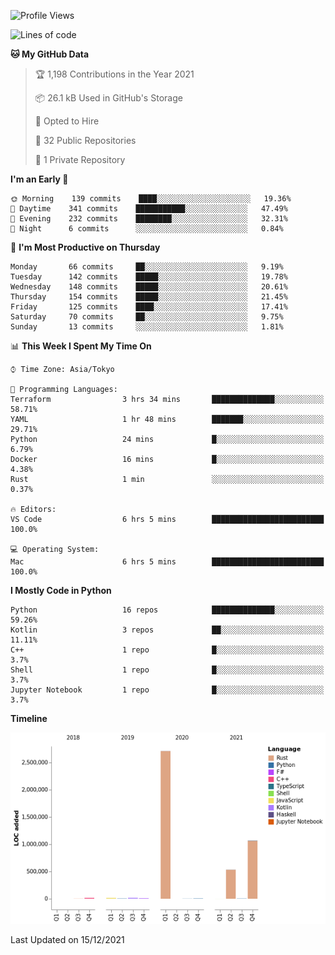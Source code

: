 <!--START_SECTION:waka-->
![Profile Views](http://img.shields.io/badge/Profile%20Views-0-blue)

![Lines of code](https://img.shields.io/badge/From%20Hello%20World%20I%27ve%20Written-4%20Million%20lines%20of%20code-blue)

**🐱 My GitHub Data** 

> 🏆 1,198 Contributions in the Year 2021
 > 
> 📦 26.1 kB Used in GitHub's Storage 
 > 
> 💼 Opted to Hire
 > 
> 📜 32 Public Repositories 
 > 
> 🔑 1 Private Repository 
 > 
**I'm an Early 🐤** 

```text
🌞 Morning    139 commits    ████░░░░░░░░░░░░░░░░░░░░░   19.36% 
🌆 Daytime    341 commits    ███████████░░░░░░░░░░░░░░   47.49% 
🌃 Evening    232 commits    ████████░░░░░░░░░░░░░░░░░   32.31% 
🌙 Night      6 commits      ░░░░░░░░░░░░░░░░░░░░░░░░░   0.84%

```
📅 **I'm Most Productive on Thursday** 

```text
Monday       66 commits     ██░░░░░░░░░░░░░░░░░░░░░░░   9.19% 
Tuesday      142 commits    █████░░░░░░░░░░░░░░░░░░░░   19.78% 
Wednesday    148 commits    █████░░░░░░░░░░░░░░░░░░░░   20.61% 
Thursday     154 commits    █████░░░░░░░░░░░░░░░░░░░░   21.45% 
Friday       125 commits    ████░░░░░░░░░░░░░░░░░░░░░   17.41% 
Saturday     70 commits     ██░░░░░░░░░░░░░░░░░░░░░░░   9.75% 
Sunday       13 commits     ░░░░░░░░░░░░░░░░░░░░░░░░░   1.81%

```


📊 **This Week I Spent My Time On** 

```text
⌚︎ Time Zone: Asia/Tokyo

💬 Programming Languages: 
Terraform                3 hrs 34 mins       ██████████████░░░░░░░░░░░   58.71% 
YAML                     1 hr 48 mins        ███████░░░░░░░░░░░░░░░░░░   29.71% 
Python                   24 mins             █░░░░░░░░░░░░░░░░░░░░░░░░   6.79% 
Docker                   16 mins             █░░░░░░░░░░░░░░░░░░░░░░░░   4.38% 
Rust                     1 min               ░░░░░░░░░░░░░░░░░░░░░░░░░   0.37%

🔥 Editors: 
VS Code                  6 hrs 5 mins        █████████████████████████   100.0%

💻 Operating System: 
Mac                      6 hrs 5 mins        █████████████████████████   100.0%

```

**I Mostly Code in Python** 

```text
Python                   16 repos            ██████████████░░░░░░░░░░░   59.26% 
Kotlin                   3 repos             ██░░░░░░░░░░░░░░░░░░░░░░░   11.11% 
C++                      1 repo              █░░░░░░░░░░░░░░░░░░░░░░░░   3.7% 
Shell                    1 repo              █░░░░░░░░░░░░░░░░░░░░░░░░   3.7% 
Jupyter Notebook         1 repo              █░░░░░░░░░░░░░░░░░░░░░░░░   3.7%

```


**Timeline**

![Chart not found](https://raw.githubusercontent.com/kitagawa-hr/kitagawa-hr/main/charts/bar_graph.png) 


 Last Updated on 15/12/2021
<!--END_SECTION:waka-->
